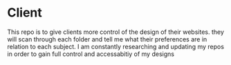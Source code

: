 # Client
This repo is to give clients more control of the design of their websites. they will scan through each folder and tell me what their preferences are in relation to each subject.
I am constantly researching and updating my repos in order to gain full control and accessabitiy of my designs 
